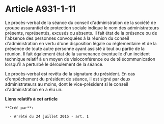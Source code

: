 # Article A931-1-11

Le procès-verbal de la séance du conseil d'administration de la société de groupe assurantiel de protection sociale indique
le nom des administrateurs présents, représentés, excusés ou absents. Il fait état de la présence ou de l'absence des
personnes convoquées à la réunion du conseil d'administration en vertu d'une disposition légale ou réglementaire et de la
présence de toute autre personne ayant assisté à tout ou partie de la réunion. Il fait également état de la survenance
éventuelle d'un incident technique relatif à un moyen de visioconférence ou de télécommunication lorsqu'il a perturbé le
déroulement de la séance. 

Le procès-verbal est revêtu de la signature du président. En cas d'empêchement du président de séance, il est signé par deux
administrateurs au moins, dont le vice-président si le conseil d'administration en a élu un.

**Liens relatifs à cet article**

	**Créé par**:

	  - Arrêté du 24 juillet 2015 - art. 1
